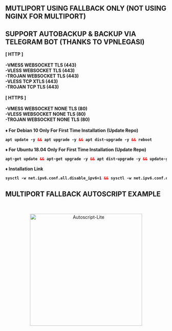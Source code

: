 ## MUTLIPORT USING FALLBACK ONLY (NOT USING NGINX FOR MULTIPORT)

## SUPPORT AUTOBACKUP & BACKUP VIA TELEGRAM BOT (THANKS TO VPNLEGASI)
<b>
[  HTTP  ] <br>
<br>
-VMESS WEBSOCKET TLS (443) <br>
-VLESS WEBSOCKET TLS (443) <br>
-TROJAN WEBSOCKET TLS (443) <br>
-VLESS TCP XTLS (443) <br>
-TROJAN TCP TLS (443) <br>
<br>
[  HTTPS  ] <br>
<br>
-VMESS WEBSOCKET NONE TLS (80) <br>
-VLESS WEBSOCKET NONE TLS (80) <br>
-TROJAN WEBSOCKET NONE TLS (80) <br>
<br>
♦️ For Debian 10 Only For First Time Installation (Update Repo) <br>

  ```html
 apt update -y && apt upgrade -y && apt dist-upgrade -y && reboot
  ```
  ♦️ For Ubuntu 18.04 Only For First Time Installation (Update Repo) <br>
  
  ```html
 apt-get update && apt-get upgrade -y && apt dist-upgrade -y && update-grub && reboot
 ```
♦️ Installation Link<br>

  ```html
sysctl -w net.ipv6.conf.all.disable_ipv6=1 && sysctl -w net.ipv6.conf.default.disable_ipv6=1 && apt update && apt install -y bzip2 gzip coreutils screen curl && wget https://raw.githubusercontent.com/vinstechmy/MultiportFallback/main/INSTALL/setup.sh && chmod +x setup.sh && ./setup.sh
  ```

## MULTIPORT FALLBACK AUTOSCRIPT EXAMPLE
<b>
</b>
<br>

</b>
<p align="center">
<img src="https://user-images.githubusercontent.com/82468311/216796094-5e7f5f72-1844-4d53-be50-32421f7920f2.png" width="350" title="Autoscript-Lite">
</p>
